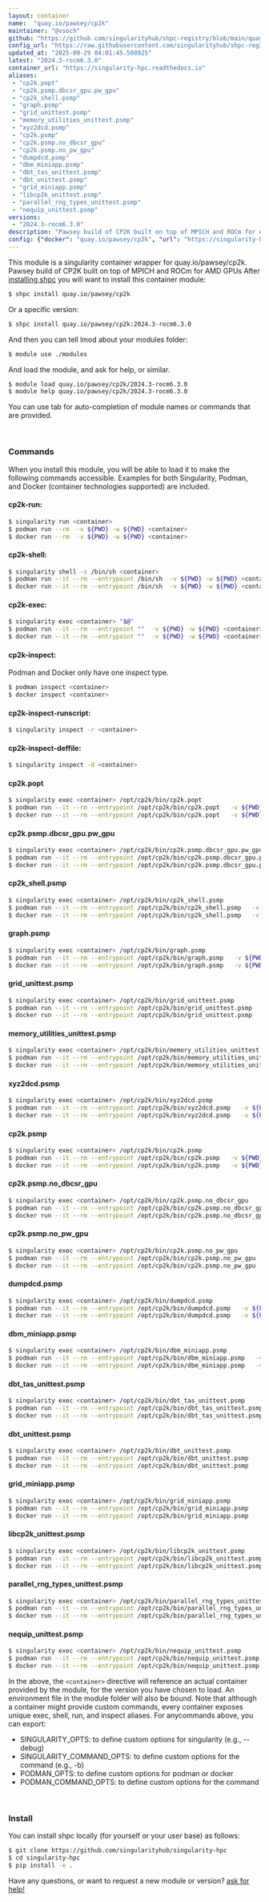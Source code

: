 ```yaml
---
layout: container
name:  "quay.io/pawsey/cp2k"
maintainer: "@vsoch"
github: "https://github.com/singularityhub/shpc-registry/blob/main/quay.io/pawsey/cp2k/container.yaml"
config_url: "https://raw.githubusercontent.com/singularityhub/shpc-registry/main/quay.io/pawsey/cp2k/container.yaml"
updated_at: "2025-09-29 04:01:45.588925"
latest: "2024.3-rocm6.3.0"
container_url: "https://singularity-hpc.readthedocs.io"
aliases:
 - "cp2k.popt"
 - "cp2k.psmp.dbcsr_gpu.pw_gpu"
 - "cp2k_shell.psmp"
 - "graph.psmp"
 - "grid_unittest.psmp"
 - "memory_utilities_unittest.psmp"
 - "xyz2dcd.psmp"
 - "cp2k.psmp"
 - "cp2k.psmp.no_dbcsr_gpu"
 - "cp2k.psmp.no_pw_gpu"
 - "dumpdcd.psmp"
 - "dbm_miniapp.psmp"
 - "dbt_tas_unittest.psmp"
 - "dbt_unittest.psmp"
 - "grid_miniapp.psmp"
 - "libcp2k_unittest.psmp"
 - "parallel_rng_types_unittest.psmp"
 - "nequip_unittest.psmp"
versions:
 - "2024.3-rocm6.3.0"
description: "Pawsey build of CP2K built on top of MPICH and ROCm for AMD GPUs"
config: {"docker": "quay.io/pawsey/cp2k", "url": "https://singularity-hpc.readthedocs.io", "description": "Pawsey build of CP2K built on top of MPICH and ROCm for AMD GPUs", "maintainer": "@craigmeyer", "features": {"gpu": true}, "latest": {"2024.3-rocm6.3.0": "sha256:a3f49b16b1a4f758997153fc66751d3112cbcdb1f480ffb51cd0bde9cb7a1677"}, "tags": {"2024.3-rocm6.3.0": "sha256:a3f49b16b1a4f758997153fc66751d3112cbcdb1f480ffb51cd0bde9cb7a1677"}, "aliases": {"cp2k.popt": "/opt/cp2k/bin/cp2k.popt", "cp2k.psmp.dbcsr_gpu.pw_gpu": "/opt/cp2k/bin/cp2k.psmp.dbcsr_gpu.pw_gpu", "cp2k_shell.psmp": "/opt/cp2k/bin/cp2k_shell.psmp", "graph.psmp": "/opt/cp2k/bin/graph.psmp", "grid_unittest.psmp": "/opt/cp2k/bin/grid_unittest.psmp", "memory_utilities_unittest.psmp": "/opt/cp2k/bin/memory_utilities_unittest.psmp", "xyz2dcd.psmp": "/opt/cp2k/bin/xyz2dcd.psmp", "cp2k.psmp": "/opt/cp2k/bin/cp2k.psmp", "cp2k.psmp.no_dbcsr_gpu": "/opt/cp2k/bin/cp2k.psmp.no_dbcsr_gpu", "cp2k.psmp.no_pw_gpu": "/opt/cp2k/bin/cp2k.psmp.no_pw_gpu", "dumpdcd.psmp": "/opt/cp2k/bin/dumpdcd.psmp", "dbm_miniapp.psmp": "/opt/cp2k/bin/dbm_miniapp.psmp", "dbt_tas_unittest.psmp": "/opt/cp2k/bin/dbt_tas_unittest.psmp", "dbt_unittest.psmp": "/opt/cp2k/bin/dbt_unittest.psmp", "grid_miniapp.psmp": "/opt/cp2k/bin/grid_miniapp.psmp", "libcp2k_unittest.psmp": "/opt/cp2k/bin/libcp2k_unittest.psmp", "parallel_rng_types_unittest.psmp": "/opt/cp2k/bin/parallel_rng_types_unittest.psmp", "nequip_unittest.psmp": "/opt/cp2k/bin/nequip_unittest.psmp"}}
---
```


This module is a singularity container wrapper for quay.io/pawsey/cp2k.
Pawsey build of CP2K built on top of MPICH and ROCm for AMD GPUs
After [installing shpc](#install) you will want to install this container module:


```bash
$ shpc install quay.io/pawsey/cp2k
```

Or a specific version:

```bash
$ shpc install quay.io/pawsey/cp2k:2024.3-rocm6.3.0
```

And then you can tell lmod about your modules folder:

```bash
$ module use ./modules
```

And load the module, and ask for help, or similar.

```bash
$ module load quay.io/pawsey/cp2k/2024.3-rocm6.3.0
$ module help quay.io/pawsey/cp2k/2024.3-rocm6.3.0
```

You can use tab for auto-completion of module names or commands that are provided.

<br>

### Commands

When you install this module, you will be able to load it to make the following commands accessible.
Examples for both Singularity, Podman, and Docker (container technologies supported) are included.

#### cp2k-run:

```bash
$ singularity run <container>
$ podman run --rm  -v ${PWD} -w ${PWD} <container>
$ docker run --rm  -v ${PWD} -w ${PWD} <container>
```

#### cp2k-shell:

```bash
$ singularity shell -s /bin/sh <container>
$ podman run --it --rm --entrypoint /bin/sh  -v ${PWD} -w ${PWD} <container>
$ docker run --it --rm --entrypoint /bin/sh  -v ${PWD} -w ${PWD} <container>
```

#### cp2k-exec:

```bash
$ singularity exec <container> "$@"
$ podman run --it --rm --entrypoint ""  -v ${PWD} -w ${PWD} <container> "$@"
$ docker run --it --rm --entrypoint ""  -v ${PWD} -w ${PWD} <container> "$@"
```

#### cp2k-inspect:

Podman and Docker only have one inspect type.

```bash
$ podman inspect <container>
$ docker inspect <container>
```

#### cp2k-inspect-runscript:

```bash
$ singularity inspect -r <container>
```

#### cp2k-inspect-deffile:

```bash
$ singularity inspect -d <container>
```


#### cp2k.popt

```bash
$ singularity exec <container> /opt/cp2k/bin/cp2k.popt
$ podman run --it --rm --entrypoint /opt/cp2k/bin/cp2k.popt   -v ${PWD} -w ${PWD} <container> -c " $@"
$ docker run --it --rm --entrypoint /opt/cp2k/bin/cp2k.popt   -v ${PWD} -w ${PWD} <container> -c " $@"
```


#### cp2k.psmp.dbcsr_gpu.pw_gpu

```bash
$ singularity exec <container> /opt/cp2k/bin/cp2k.psmp.dbcsr_gpu.pw_gpu
$ podman run --it --rm --entrypoint /opt/cp2k/bin/cp2k.psmp.dbcsr_gpu.pw_gpu   -v ${PWD} -w ${PWD} <container> -c " $@"
$ docker run --it --rm --entrypoint /opt/cp2k/bin/cp2k.psmp.dbcsr_gpu.pw_gpu   -v ${PWD} -w ${PWD} <container> -c " $@"
```


#### cp2k_shell.psmp

```bash
$ singularity exec <container> /opt/cp2k/bin/cp2k_shell.psmp
$ podman run --it --rm --entrypoint /opt/cp2k/bin/cp2k_shell.psmp   -v ${PWD} -w ${PWD} <container> -c " $@"
$ docker run --it --rm --entrypoint /opt/cp2k/bin/cp2k_shell.psmp   -v ${PWD} -w ${PWD} <container> -c " $@"
```


#### graph.psmp

```bash
$ singularity exec <container> /opt/cp2k/bin/graph.psmp
$ podman run --it --rm --entrypoint /opt/cp2k/bin/graph.psmp   -v ${PWD} -w ${PWD} <container> -c " $@"
$ docker run --it --rm --entrypoint /opt/cp2k/bin/graph.psmp   -v ${PWD} -w ${PWD} <container> -c " $@"
```


#### grid_unittest.psmp

```bash
$ singularity exec <container> /opt/cp2k/bin/grid_unittest.psmp
$ podman run --it --rm --entrypoint /opt/cp2k/bin/grid_unittest.psmp   -v ${PWD} -w ${PWD} <container> -c " $@"
$ docker run --it --rm --entrypoint /opt/cp2k/bin/grid_unittest.psmp   -v ${PWD} -w ${PWD} <container> -c " $@"
```


#### memory_utilities_unittest.psmp

```bash
$ singularity exec <container> /opt/cp2k/bin/memory_utilities_unittest.psmp
$ podman run --it --rm --entrypoint /opt/cp2k/bin/memory_utilities_unittest.psmp   -v ${PWD} -w ${PWD} <container> -c " $@"
$ docker run --it --rm --entrypoint /opt/cp2k/bin/memory_utilities_unittest.psmp   -v ${PWD} -w ${PWD} <container> -c " $@"
```


#### xyz2dcd.psmp

```bash
$ singularity exec <container> /opt/cp2k/bin/xyz2dcd.psmp
$ podman run --it --rm --entrypoint /opt/cp2k/bin/xyz2dcd.psmp   -v ${PWD} -w ${PWD} <container> -c " $@"
$ docker run --it --rm --entrypoint /opt/cp2k/bin/xyz2dcd.psmp   -v ${PWD} -w ${PWD} <container> -c " $@"
```


#### cp2k.psmp

```bash
$ singularity exec <container> /opt/cp2k/bin/cp2k.psmp
$ podman run --it --rm --entrypoint /opt/cp2k/bin/cp2k.psmp   -v ${PWD} -w ${PWD} <container> -c " $@"
$ docker run --it --rm --entrypoint /opt/cp2k/bin/cp2k.psmp   -v ${PWD} -w ${PWD} <container> -c " $@"
```


#### cp2k.psmp.no_dbcsr_gpu

```bash
$ singularity exec <container> /opt/cp2k/bin/cp2k.psmp.no_dbcsr_gpu
$ podman run --it --rm --entrypoint /opt/cp2k/bin/cp2k.psmp.no_dbcsr_gpu   -v ${PWD} -w ${PWD} <container> -c " $@"
$ docker run --it --rm --entrypoint /opt/cp2k/bin/cp2k.psmp.no_dbcsr_gpu   -v ${PWD} -w ${PWD} <container> -c " $@"
```


#### cp2k.psmp.no_pw_gpu

```bash
$ singularity exec <container> /opt/cp2k/bin/cp2k.psmp.no_pw_gpu
$ podman run --it --rm --entrypoint /opt/cp2k/bin/cp2k.psmp.no_pw_gpu   -v ${PWD} -w ${PWD} <container> -c " $@"
$ docker run --it --rm --entrypoint /opt/cp2k/bin/cp2k.psmp.no_pw_gpu   -v ${PWD} -w ${PWD} <container> -c " $@"
```


#### dumpdcd.psmp

```bash
$ singularity exec <container> /opt/cp2k/bin/dumpdcd.psmp
$ podman run --it --rm --entrypoint /opt/cp2k/bin/dumpdcd.psmp   -v ${PWD} -w ${PWD} <container> -c " $@"
$ docker run --it --rm --entrypoint /opt/cp2k/bin/dumpdcd.psmp   -v ${PWD} -w ${PWD} <container> -c " $@"
```


#### dbm_miniapp.psmp

```bash
$ singularity exec <container> /opt/cp2k/bin/dbm_miniapp.psmp
$ podman run --it --rm --entrypoint /opt/cp2k/bin/dbm_miniapp.psmp   -v ${PWD} -w ${PWD} <container> -c " $@"
$ docker run --it --rm --entrypoint /opt/cp2k/bin/dbm_miniapp.psmp   -v ${PWD} -w ${PWD} <container> -c " $@"
```


#### dbt_tas_unittest.psmp

```bash
$ singularity exec <container> /opt/cp2k/bin/dbt_tas_unittest.psmp
$ podman run --it --rm --entrypoint /opt/cp2k/bin/dbt_tas_unittest.psmp   -v ${PWD} -w ${PWD} <container> -c " $@"
$ docker run --it --rm --entrypoint /opt/cp2k/bin/dbt_tas_unittest.psmp   -v ${PWD} -w ${PWD} <container> -c " $@"
```


#### dbt_unittest.psmp

```bash
$ singularity exec <container> /opt/cp2k/bin/dbt_unittest.psmp
$ podman run --it --rm --entrypoint /opt/cp2k/bin/dbt_unittest.psmp   -v ${PWD} -w ${PWD} <container> -c " $@"
$ docker run --it --rm --entrypoint /opt/cp2k/bin/dbt_unittest.psmp   -v ${PWD} -w ${PWD} <container> -c " $@"
```


#### grid_miniapp.psmp

```bash
$ singularity exec <container> /opt/cp2k/bin/grid_miniapp.psmp
$ podman run --it --rm --entrypoint /opt/cp2k/bin/grid_miniapp.psmp   -v ${PWD} -w ${PWD} <container> -c " $@"
$ docker run --it --rm --entrypoint /opt/cp2k/bin/grid_miniapp.psmp   -v ${PWD} -w ${PWD} <container> -c " $@"
```


#### libcp2k_unittest.psmp

```bash
$ singularity exec <container> /opt/cp2k/bin/libcp2k_unittest.psmp
$ podman run --it --rm --entrypoint /opt/cp2k/bin/libcp2k_unittest.psmp   -v ${PWD} -w ${PWD} <container> -c " $@"
$ docker run --it --rm --entrypoint /opt/cp2k/bin/libcp2k_unittest.psmp   -v ${PWD} -w ${PWD} <container> -c " $@"
```


#### parallel_rng_types_unittest.psmp

```bash
$ singularity exec <container> /opt/cp2k/bin/parallel_rng_types_unittest.psmp
$ podman run --it --rm --entrypoint /opt/cp2k/bin/parallel_rng_types_unittest.psmp   -v ${PWD} -w ${PWD} <container> -c " $@"
$ docker run --it --rm --entrypoint /opt/cp2k/bin/parallel_rng_types_unittest.psmp   -v ${PWD} -w ${PWD} <container> -c " $@"
```


#### nequip_unittest.psmp

```bash
$ singularity exec <container> /opt/cp2k/bin/nequip_unittest.psmp
$ podman run --it --rm --entrypoint /opt/cp2k/bin/nequip_unittest.psmp   -v ${PWD} -w ${PWD} <container> -c " $@"
$ docker run --it --rm --entrypoint /opt/cp2k/bin/nequip_unittest.psmp   -v ${PWD} -w ${PWD} <container> -c " $@"
```



In the above, the `<container>` directive will reference an actual container provided
by the module, for the version you have chosen to load. An environment file in the
module folder will also be bound. Note that although a container
might provide custom commands, every container exposes unique exec, shell, run, and
inspect aliases. For anycommands above, you can export:

 - SINGULARITY_OPTS: to define custom options for singularity (e.g., --debug)
 - SINGULARITY_COMMAND_OPTS: to define custom options for the command (e.g., -b)
 - PODMAN_OPTS: to define custom options for podman or docker
 - PODMAN_COMMAND_OPTS: to define custom options for the command

<br>

### Install

You can install shpc locally (for yourself or your user base) as follows:

```bash
$ git clone https://github.com/singularityhub/singularity-hpc
$ cd singularity-hpc
$ pip install -e .
```

Have any questions, or want to request a new module or version? [ask for help!](https://github.com/singularityhub/singularity-hpc/issues)